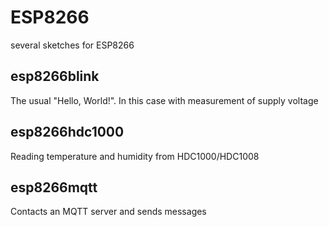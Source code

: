# ESP8266

several sketches for ESP8266

## esp8266blink

The usual "Hello, World!". In this case with measurement of supply voltage

## esp8266hdc1000

Reading temperature and humidity from HDC1000/HDC1008

## esp8266mqtt

Contacts an MQTT server and sends messages
